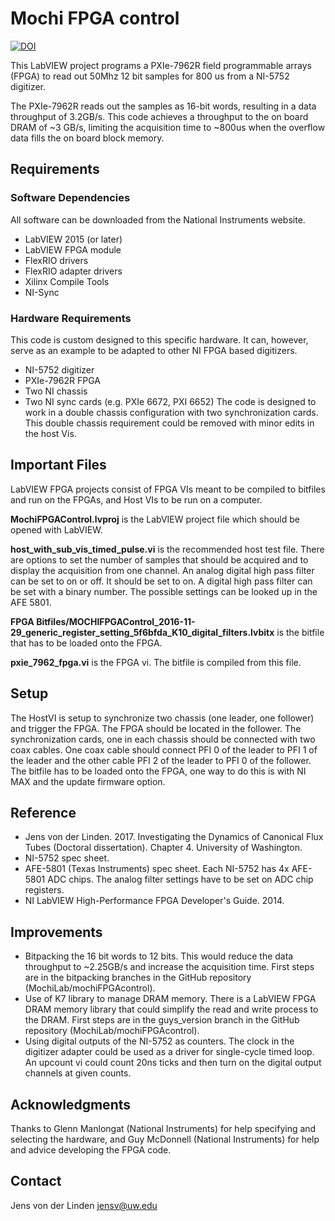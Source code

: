 # Mochi FPGA control
[![DOI](https://zenodo.org/badge/86863186.svg)](https://zenodo.org/badge/latestdoi/86863186)


This LabVIEW project programs a PXIe-7962R field programmable arrays (FPGA) to read out 50Mhz 12 bit samples for 800 us from a NI-5752 digitizer.


The PXIe-7962R reads out the samples as 16-bit words, resulting in a data throughput of 3.2GB/s. 
This code achieves a throughput to the on board DRAM of ~3 GB/s, limiting the acquisition time to ~800us when the overflow data fills the on board block memory.

## Requirements
### Software Dependencies
All software can be downloaded from the National Instruments website.
* LabVIEW 2015 (or later)
* LabVIEW FPGA module
* FlexRIO drivers
* FlexRIO adapter drivers
* Xilinx Compile Tools
* NI-Sync

### Hardware Requirements
This code is custom designed to this specific hardware. It can, however, serve as an example to be adapted to other NI FPGA based digitizers.
* NI-5752 digitizer
* PXIe-7962R FPGA
* Two NI chassis
* Two NI sync cards (e.g. PXIe 6672, PXI 6652)
The code is designed to work in a double chassis configuration with two synchronization cards. 
This double chassis requirement could be removed with minor edits in the host Vis.

## Important Files
LabVIEW FPGA projects consist of FPGA VIs meant to be compiled to bitfiles and run on the FPGAs, and Host VIs to be run on a computer.

**MochiFPGAControl.lvproj** is the LabVIEW project file which should be opened with LabVIEW.


**host_with_sub_vis_timed_pulse.vi** is the recommended host test file. There are options to set the number of samples that should be acquired and to display the acquisition from one channel.
An analog digital high pass filter can be set to on or off. It should be set to on.
A digital high pass filter can be set with a binary number. The possible settings can be looked up in the AFE 5801.


**FPGA Bitfiles/MOCHIFPGAControl_2016-11-29_generic_register_setting_5f6bfda_K10_digital_filters.lvbitx** is the bitfile that has to be loaded onto the FPGA.


**pxie_7962_fpga.vi** is the FPGA vi. The bitfile is compiled from this file.

## Setup
The HostVI is setup to synchronize two chassis (one leader, one follower) and trigger the FPGA.
The FPGA should be located in the follower. The synchronization cards, one in each chassis should be connected with two coax cables. 
One coax cable should connect  PFI 0 of the leader to PFI 1 of the leader and the other cable PFI 2 of the leader to PFI 0 of the follower. 
The bitfile has to be loaded onto the FPGA, one way to do this is with NI MAX and the update firmware option.

## Reference
* Jens von der Linden. 2017. Investigating the Dynamics of Canonical Flux Tubes (Doctoral dissertation). Chapter 4. University of Washington.
* NI-5752 spec sheet. 
* AFE-5801 (Texas Instruments) spec sheet. Each NI-5752 has 4x AFE-5801 ADC chips. The analog filter settings have to be set on ADC chip registers.
* NI LabVIEW High-Performance FPGA Developer's Guide. 2014.

## Improvements
* Bitpacking the 16 bit words to 12 bits. This would reduce the data throughput to ~2.25GB/s and increase the acquisition time. First steps are in the bitpacking branches in the GitHub repository (MochiLab/mochiFPGAcontrol).
* Use of K7 library to manage DRAM memory. There is a LabVIEW FPGA DRAM memory library that could simplify the read and write process to the DRAM. First steps are in the guys_version branch in the GitHub repository (MochiLab/mochiFPGAcontrol). 
* Using digital outputs of the NI-5752 as counters. The clock in the digitizer adapter could be used as a driver for single-cycle timed loop. An upcount vi could count 20ns ticks and then turn on the digital output channels at given counts.

## Acknowledgments
Thanks to Glenn Manlongat (National Instruments) for help specifying and selecting the hardware, and Guy McDonnell (National Instruments) for help and advice developing the FPGA code.

## Contact
Jens von der Linden jensv@uw.edu
